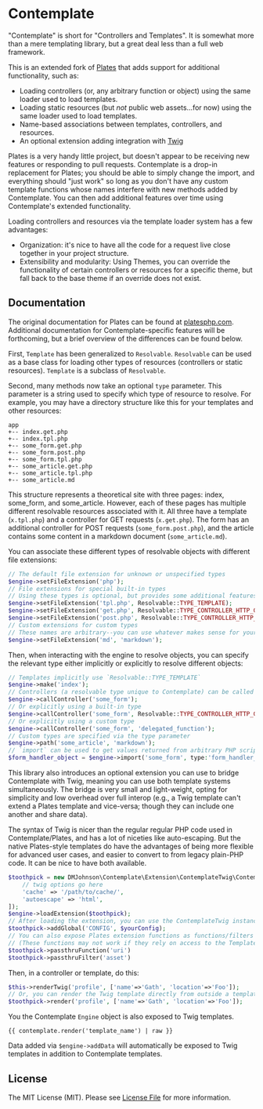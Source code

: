 Contemplate
===========

"Contemplate" is short for "Controllers and Templates". It is somewhat more than a mere templating library, but a great deal less than a full web framework.

This is an extended fork of [Plates](https://github.com/thephpleague/plates) that adds support for additional functionality, such as:

* Loading controllers (or, any arbitrary function or object) using the same loader used to load templates.
* Loading static resources (but *not* public web assets...for now) using the same loader used to load templates.
* Name-based associations between templates, controllers, and resources.
* An optional extension adding integration with [Twig](https://twig.symfony.com)

Plates is a very handy little project, but doesn't appear to be receiving new features or responding to pull requests. Contemplate is a drop-in replacement for Plates; you should be able to simply change the import, and everything should "just work" so long as you don't have any custom template functions whose names interfere with new methods added by Contemplate. You can then add additional features over time using Contemplate's extended functionality.

Loading controllers and resources via the template loader system has a few advantages:

* Organization: it's nice to have all the code for a request live close together in your project structure.
* Extensibility and modularity: Using Themes, you can override the functionality of certain controllers or resources for a specific theme, but fall back to the base theme if an override does not exist.

## Documentation

The original documentation for Plates can be found at [platesphp.com](https://platesphp.com/). Additional documentation for Contemplate-specific features will be forthcoming, but a brief overview of the differences can be found below.

First, `Template` has been generalized to `Resolvable`. `Resolvable` can be used as a base class for loading other types of resources (controllers or static resources). `Template` is a subclass of `Resolvable`.

Second, many methods now take an optional `type` parameter. This parameter is a string used to specify which type of resource to resolve. For example, you may have a directory structure like this for your templates and other resources:

```
app
+-- index.get.php
+-- index.tpl.php
+-- some_form.get.php
+-- some_form.post.php
+-- some_form.tpl.php
+-- some_article.get.php
+-- some_article.tpl.php
+-- some_article.md
```

This structure represents a theoretical site with three pages: index, some_form, and some_article. However, each of these pages has multiple different resolvable resources associated with it. All three have a template (`x.tpl.php`) and a controller for GET requests (`x.get.php`). The form has an additional controller for POST requests (`some_form.post.php`), and the article contains some content in a markdown document (`some_article.md`).

You can associate these different types of resolvable objects with different file extensions:

```php
// The default file extension for unknown or unspecified types
$engine->setFileExtension('php');
// File extensions for special built-in types
// Using these types is optional, but provides some additional features for convenience
$engine->setFileExtension('tpl.php', Resolvable::TYPE_TEMPLATE);
$engine->setFileExtension('get.php', Resolvable::TYPE_CONTROLLER_HTTP_GET);
$engine->setFileExtension('post.php', Resolvable::TYPE_CONTROLLER_HTTP_POST);
// Custom extensions for custom types
// These names are arbitrary--you can use whatever makes sense for your application
$engine->setFileExtension('md', 'markdown');
```

Then, when interacting with the engine to resolve objects, you can specify the relevant type either implicitly or explicitly to resolve different objects:

```php
// Templates implicitly use `Resolvable::TYPE_TEMPLATE`
$engine->make('index');
// Controllers (a resolvable type unique to Contemplate) can be called implicitly using the detected HTTP method
$engine->callController('some_form');
// Or explicitly using a built-in type
$engine->callController('some_form', Resolvable::TYPE_CONTROLLER_HTTP_GET);
// Or explicitly using a custom type
$engine->callController('some_form', 'delegated_function');
// Custom types are specified via the type parameter
$engine->path('some_article', 'markdown');
// `import` can be used to get values returned from arbitrary PHP scripts
$form_handler_object = $engine->import('some_form', type:'form_handler_object');
```

This library also introduces an optional extension you can use to bridge Contemplate with Twig, meaning you can use both template systems simultaneously. The bridge is very small and light-weight, opting for simplicity and low overhead over full interop (e.g., a Twig template can't extend a Plates template and vice-versa; though they can include one another and share data).

The syntax of Twig is nicer than the regular regular PHP code used in Contemplate/Plates, and has a lot of niceties like auto-escaping. But the native Plates-style templates do have the advantages of being more flexible for advanced user cases, and easier to convert to from legacy plain-PHP code. It can be nice to have both available.

```php
$toothpick = new DMJohnson\Contemplate\Extension\ContemplateTwig\ContemplateTwig([
    // twig options go here
    'cache' => '/path/to/cache/',
    'autoescape' => 'html',
]);
$engine->loadExtension($toothpick);
// After loading the extension, you can use the ContemplateTwig instance as a proxy for the Twig Environment
$toothpick->addGlobal('CONFIG', $yourConfig);
// You can also expose Plates extension functions as functions/filters in Twig
// (These functions may not work if they rely on access to the Template object, however)
$toothpick->passthruFunction('uri')
$toothpick->passthruFilter('asset')
```

Then, in a controller or template, do this:

```php
$this->renderTwig('profile', ['name'=>'Gath', 'location'=>'Foo']);
// Or, you can render the Twig template directly from outside a template or controller like this:
$toothpick->render('profile', ['name'=>'Gath', 'location'=>'Foo']);
```

You the Contemplate `Engine` object is also exposed to Twig templates.

```twig
{{ contemplate.render('template_name') | raw }}
```

Data added via `$engine->addData` will automatically be exposed to Twig templates in addition to Contemplate templates.

## License

The MIT License (MIT). Please see [License File](https://github.com/thephpleague/plates/blob/master/LICENSE) for more information.
